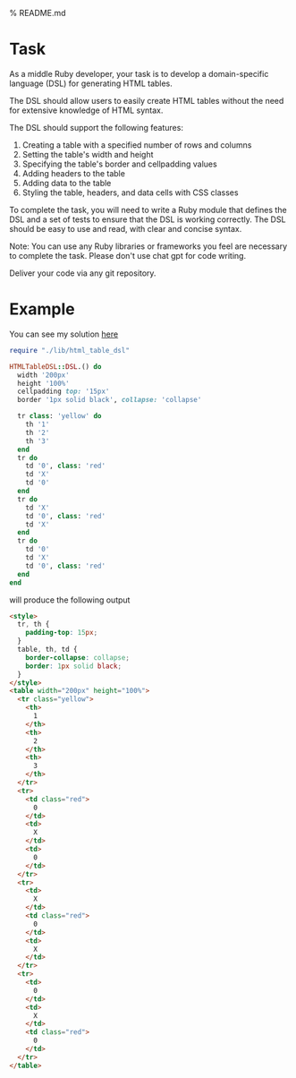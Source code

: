 % README.md

# Task

As a middle Ruby developer, your task is to develop a domain-specific language (DSL) for generating HTML tables.

The DSL should allow users to easily create HTML tables without the need for extensive knowledge of HTML syntax.

The DSL should support the following features:

1. Creating a table with a specified number of rows and columns
2. Setting the table's width and height
3. Specifying the table's border and cellpadding values
4. Adding headers to the table
5. Adding data to the table
6. Styling the table, headers, and data cells with CSS classes

To complete the task, you will need to write a Ruby module that defines the DSL and a set of tests to ensure that the DSL is working correctly. The DSL should be easy to use and read, with clear and concise syntax.

Note: You can use any Ruby libraries or frameworks you feel are necessary to complete the task. Please don't use chat gpt for code writing.

Deliver your code via any git repository.

# Example  

You can see my solution [here](lib/html_table_dsl.rb)

```ruby
require "./lib/html_table_dsl"

HTMLTableDSL::DSL.() do
  width '200px'
  height '100%'
  cellpadding top: '15px'
  border '1px solid black', collapse: 'collapse'

  tr class: 'yellow' do
    th '1'
    th '2'
    th '3'
  end
  tr do
    td '0', class: 'red'
    td 'X'
    td '0'
  end
  tr do
    td 'X'
    td '0', class: 'red'
    td 'X'
  end
  tr do
    td '0'
    td 'X'
    td '0', class: 'red'
  end
end
```

will produce the following output

```html
<style>
  tr, th {
    padding-top: 15px;
  }
  table, th, td {
    border-collapse: collapse;
    border: 1px solid black;
  }
</style>
<table width="200px" height="100%">
  <tr class="yellow">
    <th>
      1
    </th>
    <th>
      2
    </th>
    <th>
      3
    </th>
  </tr>
  <tr>
    <td class="red">
      0
    </td>
    <td>
      X
    </td>
    <td>
      0
    </td>
  </tr>
  <tr>
    <td>
      X
    </td>
    <td class="red">
      0
    </td>
    <td>
      X
    </td>
  </tr>
  <tr>
    <td>
      0
    </td>
    <td>
      X
    </td>
    <td class="red">
      0
    </td>
  </tr>
</table> 
```
